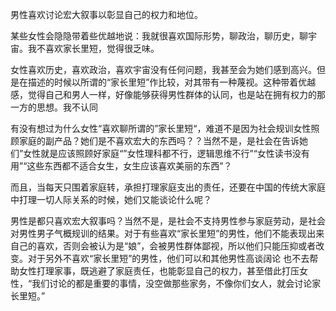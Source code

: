 男性喜欢讨论宏大叙事以彰显自己的权力和地位。

某些女性会隐隐带着些优越地说：我就很喜欢国际形势，聊政治，聊历史，聊宇宙。我不喜欢家长里短，觉得很乏味。

女性喜欢历史，喜欢政治，喜欢宇宙没有任何问题，我甚至会为她们感到高兴。但是在描述的时候以所谓的“家长里短”作比较，对其带有一种蔑视。这种带着优越感，觉得自己和男人一样，好像能够获得男性群体的认同，也是站在拥有权力的那一方的思想。我不认同

有没有想过为什么女性“喜欢聊所谓的”家长里短“，难道不是因为社会规训女性照顾家庭的副产品？她们是不喜欢宏大的东西吗？？当然不是，是社会在告诉她们”女性就是应该照顾好家庭“”女性理科都不行，逻辑思维不行”“女性读书没有用”“这些东西都不适合女生，女生应该喜欢美丽的东西”？

而且，当每天只围着家庭转，承担打理家庭支出的责任，还要在中国的传统大家庭中打理一切人际关系的时候，她们又能谈论什么呢？

男性是都只喜欢宏大叙事吗？当然不是，是社会不支持男性参与家庭劳动，是社会对男性男子气概规训的结果。对于有些喜欢“家长里短”的男性，他们不能表现出来自己的喜欢，否则会被认为是“娘”，会被男性群体鄙视，所以他们只能压抑或者改变。对于另外不喜欢“家长里短”的男性，他们可以和其他男性高谈阔论 也不去帮助女性打理家事，既逃避了家庭责任，也能彰显自己的权力，甚至借此打压女性，“我们讨论的都是重要的事情，没空做那些家务，不像你们女人，就会讨论家长里短。”